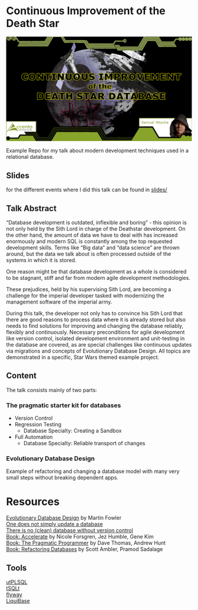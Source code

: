 # Continuous Improvement of the Death Star
![Announcement](img/AccentoDev_2020_Improvement_DeathStar_announcement.png)  

Example Repo for my talk about modern development techniques used in a relational database.

## Slides

for the different events where I did this talk can be found in [slides/](slides/)

## Talk Abstract

“Database development is outdated, inflexible and boring” - this opinion is not only held by the Sith Lord in charge of the Deathstar development. On the other hand, the amount of data we have to deal with has increased enormously and modern SQL is constantly among the top requested development skills.
Terms like “Big data” and “data science” are thrown around, but the data we talk about is often processed outside of the systems in which it is stored.

One reason might be that database development as a whole is considered to be stagnant, stiff and far from modern agile development methodologies.

These prejudices, held by his supervising Sith Lord, are becoming a challenge for the imperial developer tasked with modernizing the management software of the imperial army.

During this talk, the developer not only has to convince his Sith Lord that there are good reasons to process data where it is already stored but also needs to find solutions for improving and changing the database reliably, flexibly and continuously.
Necessary preconditions for agile development like version control, isolated development environment and unit-testing in the database are covered, as are special challenges like continuous updates via migrations and concepts of Evolutionary Database Design.
All topics are demonstrated in a specific, Star Wars themed example project.

## Content

The talk consists mainly of two parts:

### The pragmatic starter kit for databases

- Version Control
- Regression Testing
  - Database Specialty: Creating a Sandbox
- Full Automation
  - Database Specialty: Reliable transport of changes

### Evolutionary Database Design

Example of refactoring and changing a database model with many very small steps without breaking dependent apps.

# Resources
[Evolutionary Database Design](https://www.martinfowler.com/articles/evodb.html) by Martin Fowler  
[One does not simply update a database](https://cleandatabase.wordpress.com/2017/11/28/one-does-not-simply-update-a-database-migration-based-database-development/)  
[There is no (clean) database without version control](https://cleandatabase.wordpress.com/2017/09/22/there-is-no-clean-database-development-without-version-control/)  
[Book: Accelerate](https://www.amazon.com/Accelerate-Software-Performing-Technology-Organizations/dp/1942788339) by Nicole Forsgren, Jez Humble, Gene Kim  
[Book: The Pragmatic Programmer](https://www.amazon.com/Pragmatic-Programmer-journey-mastery-Anniversary/dp/0135957052) by Dave Thomas, Andrew Hunt  
[Book: Refactoring Databases](https://www.amazon.com/Refactoring-Databases-Evolutionary-Addison-Wesley-Signature-ebook/dp/B001QAP36E) by Scott Ambler, Pramod Sadalage  

## Tools

[utPLSQL](http://utplsql.org)  
[tSQLt](https://tsqlt.org/)  
[flyway](https://flywaydb.org/)  
[LiquiBase](https://www.liquibase.org/)  